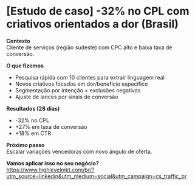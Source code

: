 # [Estudo de caso] -32% no CPL com criativos orientados a dor (Brasil)

**Contexto**  
Cliente de serviços (região sudeste) com CPC alto e baixa taxa de conversão.

**O que fizemos**  
- Pesquisa rápida com 10 clientes para extrair linguagem real  
- Novos criativos focados em dor/benefício específico  
- Segmentação por intenção + exclusões negativas  
- Ajuste de lances por sinais de conversão

**Resultados (28 dias)**  
- -32% no CPL
- +27% em taxa de conversão
- +18% em CTR

**Próximo passo**  
Escalar variações vencedoras com novo ângulo de oferta.

**Vamos aplicar isso no seu negócio?**  
https://www.highlevelmkt.com/br/?utm_source=linkedin&utm_medium=social&utm_campaign=cs_traffic_br